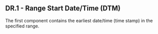 ## DR.1 - Range Start Date/Time (DTM)

The first component contains the earliest date/time (time stamp) in the specified range.
